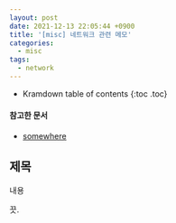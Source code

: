 ```yaml
---
layout: post
date: 2021-12-13 22:05:44 +0900
title: '[misc] 네트워크 관련 메모'
categories:
  - misc
tags:
  - network
---
```


* Kramdown table of contents
{:toc .toc}

#### 참고한 문서

- [somewhere](somewhere)

## 제목

내용

끗.
